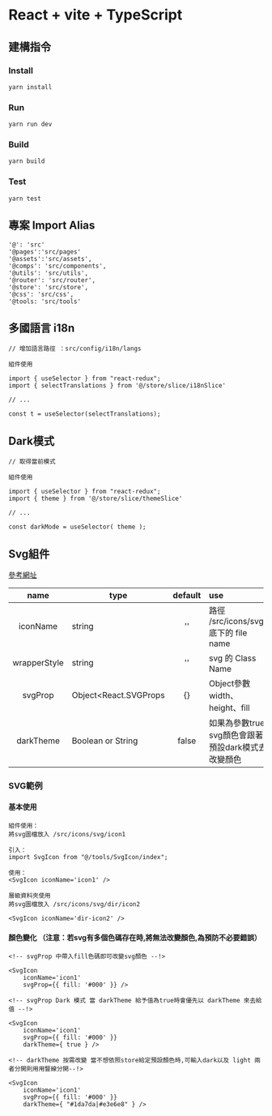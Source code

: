 # React + vite + TypeScript

## 建構指令

### Install
````
yarn install
````
### Run
````
yarn run dev
````
### Build
````
yarn build
````

### Test
````
yarn test
````

## 專案 Import Alias
````
'@': 'src'
'@pages':'src/pages'
'@assets':'src/assets',
'@comps': 'src/components',
'@utils': 'src/utils',
'@router': 'src/router',
'@store': 'src/store',
'@css': 'src/css',
'@tools: 'src/tools'
````

## 多國語言 i18n 
````
// 增加語言路徑 ：src/config/i18n/langs 

組件使用

import { useSelector } from "react-redux";
import { selectTranslations } from '@/store/slice/i18nSlice'

// ...

const t = useSelector(selectTranslations);
````

## Dark模式
````
// 取得當前模式

組件使用

import { useSelector } from "react-redux";
import { theme } from '@/store/slice/themeSlice'

// ...

const darkMode = useSelector( theme );
````

## Svg組件
[參考網址](https://dev.to/mondal10/dynamic-svg-component-in-vite-react-ts-3pih)

|     name     | type                                 | default | use                                     |
|:------------:|--------------------------------------|:-------:|:----------------------------------------|
|   iconName   | string                               |   ''    | 路徑 /src/icons/svg/ 底下的 file name        |
| wrapperStyle | string                               |   ''    | svg 的 Class Name                        |
|   svgProp    | Object<React.SVGProps<SVGSVGElement> |   {}    | Object參數 width、height、fill              |
|  darkTheme   | Boolean or String                    |  false  | 如果為參數true svg顏色會跟著預設dark模式去改變顏色         |

### SVG範例

#### 基本使用
````
組件使用：
將svg圖檔放入 /src/icons/svg/icon1

引入：
import SvgIcon from "@/tools/SvgIcon/index";

使用：
<SvgIcon iconName='icon1' />

層級資料夾使用
將svg圖檔放入 /src/icons/svg/dir/icon2

<SvgIcon iconName='dir-icon2' />

````
#### 顏色變化 （注意：若svg有多個色碼存在時,將無法改變顏色,為預防不必要錯誤）
````
<!-- svgProp 中帶入fill色碼即可改變svg顏色 --!>

<SvgIcon 
    iconName='icon1' 
    svgProp={{ fill: '#000' }} />

<!-- svgProp Dark 模式 當 darkTheme 給予值為true時會優先以 darkTheme 來去給值 --!>

<SvgIcon 
    iconName='icon1' 
    svgProp={{ fill: '#000' }}
    darkTheme={ true } />

<!-- darkTheme 按需改變 當不想依照store給定預設顏色時,可輸入dark以及 light 兩者分開則用用豎線分開--!>

<SvgIcon 
    iconName='icon1' 
    svgProp={{ fill: '#000' }}
    darkTheme={ "#1da7da|#e3e6e8" } />

````
